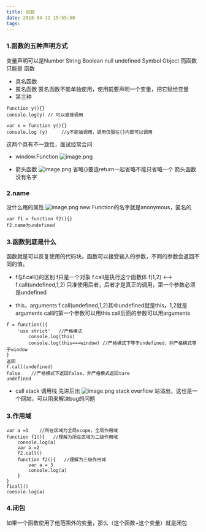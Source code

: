 ```yaml
---
title: 函数
date: 2018-04-11 15:55:50
tags:
---
```

### 1.函数的五种声明方式
变量声明可以是Number String Boolean null  undefined Symbol Object 
而函数只能是 函数
- 具名函数
- 匿名函数
匿名函数不能单独使用，使用前要声明一个变量，把它赋给变量
- 第三种
```
function y(){}
console.log(y) // 可以直接调用
```
```
var x = function y(){}
console.log (y)     //y不能被调用，调用仅限在{}内部可以调用
```
这两个具有不一致性，面试经常会问

- window.Function
![image.png](https://upload-images.jianshu.io/upload_images/11007474-1074f8a80839e8db.png?imageMogr2/auto-orient/strip%7CimageView2/2/w/1240)

- 箭头函数
![image.png](https://upload-images.jianshu.io/upload_images/11007474-974bf7ac3464a755.png?imageMogr2/auto-orient/strip%7CimageView2/2/w/1240)
省略{}要连return一起省略不能只省略一个
箭头函数没有名字

### 2.name
没什么用的属性
![image.png](https://upload-images.jianshu.io/upload_images/11007474-4a1f609913f06c42.png?imageMogr2/auto-orient/strip%7CimageView2/2/w/640)
new Function的名字就是anonymous，匿名的
```
var f1 = function f2(){}
f2.name为undefined
```
### 3.函数到底是什么
函数就是可以反复使用的代码块。函数可以接受输入的参数，不同的参数会返回不同的值。
- f与f.call()的区别
f只是一个对象
f.call是执行这个函数体
f(1,2) <——>   f.call(undefined,1,2)
只准使用后者，后者才是真正的调用，第一个参数必须是undefined

- this，arguments
f.call(undefined,1,2)其中undefined就是this，1,2就是arguments
call的第一个参数可以用this
call后面的参数可以用arguments
```
f = function(){
	'use strict'   //严格模式
        console.log(this)
        console.log(this===window) //严格模式下等于undefined，非严格模式等于window
}
返回
f.call(undefined)
false    //严格模式下返回false，非严格模式返回ture
undefined
```
- call stack 调用栈
先进后出
![image.png](https://upload-images.jianshu.io/upload_images/11007474-e464825a37b05a4f.png?imageMogr2/auto-orient/strip%7CimageView2/2/w/1240)
stack overflow 站溢出，这也是一个网站，可以用来解决bug的问题

### 3.作用域
```
var a =1    //所在区域为全局scope，全局作用域
function f1(){   //理解为所在区域为二级作用域
	console.log(a)
	var a =2
	f2.call()
	function f2(){   //理解为三级作用域
		var a = 3
		console.log(a) 
	}
}
f1call()
console.log(a)
```

### 4.闭包
如果一个函数使用了他范围外的变量，那么（这个函数+这个变量）就是闭包